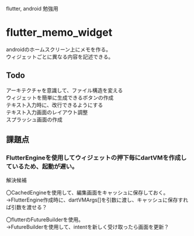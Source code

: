 flutter, android 勉強用  

# flutter_memo_widget

androidのホームスクリーン上にメモを作る。  
ウィジェットごとに異なる内容を記述できる。  

## Todo
アーキテクチャを意識して、ファイル構造を変える  
ウィジェットを簡単に生成できるボタンの作成  
テキスト入力時に、改行できるようにする  
テキスト入力画面のレイアウト調整  
スプラッシュ画面の作成  

## 課題点
### FlutterEngineを使用してウィジェットの押下毎にdartVMを作成しているため、起動が遅い。

解決候補  

〇CachedEngineを使用して、編集画面をキャッシュに保存しておく。  
→FlutterEngine作成時に、dartVMArgs[]を引数に渡し、キャッシュに保存すれば引数を渡せる？  

〇flutterのFutureBuilderを使用。  
→FutureBuilderを使用して、intentを新しく受け取ったら画面を更新？  
